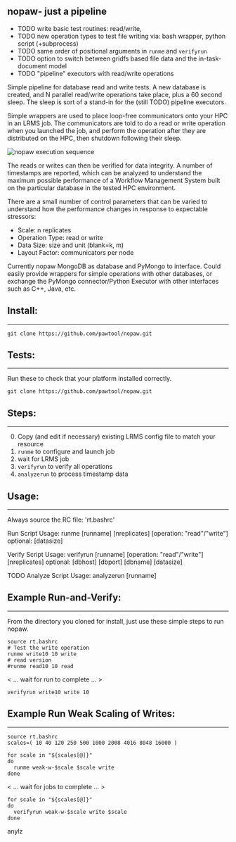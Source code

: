 ## nopaw- just a pipeline

- TODO write basic test routines:
       read/write, 
- TODO new operation types to test file writing via:
       bash wrapper, python script (+subprocess)
- TODO same order of positional arguments
       in `runme` and `verifyrun`
- TODO option to switch between gridfs based
       file data and the in-task-document model
- TODO "pipeline" executors with read/write operations

Simple pipeline for database read and write tests.
A new database is created, and N parallel read/write
operations take place, plus a 60 second sleep.
The sleep is sort of a stand-in for the (still TODO)
pipeline executors.

Simple wrappers are used to place loop-free
communicators onto your HPC in an LRMS job. The
communicators are told to do a read or write
operation when you launched the job, and perform
the operation after they are distributed on the
HPC, then shutdown following their sleep.

![nopaw execution sequence](https://raw.githubusercontent.com/pawtools/nopaw/branch/nopaw-sequence.png)

The reads or writes can then be verified for data
integrity. A number of timestamps are reported,
which can be analyzed to understand the maximum
possible performance of a Workflow Management System
built on the particular database in the tested
HPC environment.

There are a small number of control parameters that
can be varied to understand how the performance
changes in response to expectable stressors:

 - Scale: n replicates
 - Operation Type: read or write
 - Data Size: size and unit (blank=k, m)
 - Layout Factor: communicators per node

Currently nopaw MongoDB as database and PyMongo to
interface.
Could easily provide wrappers for simple operations
with other databases, or exchange the PyMongo
connector/Python Executor with other interfaces
such as C++, Java, etc.

## Install:
-----------
```
git clone https://github.com/pawtool/nopaw.git
```

## Tests:
--------------------------------
Run these to check that your platform installed
correctly.
```
git clone https://github.com/pawtool/nopaw.git
```

## Steps:
---------
0. Copy (and edit if necessary) existing
   LRMS config file to match your resource
1. `runme` to configure and launch job
2. wait for LRMS job
3. `verifyrun` to verify all operations
4. `analyzerun` to process timestamp data

## Usage:
---------
Always source the RC file: 'rt.bashrc'

Run Script Usage:
runme [runname] [nreplicates] [operation: "read"/"write"]
    optional: [datasize]

Verify Script Usage:
verifyrun [runname] [operation: "read"/"write"] [nreplicates]
    optional: [dbhost] [dbport] [dbname] [datasize]

TODO Analyze Script Usage:
analyzerun [runname] 


## Example Run-and-Verify:
--------------------------
From the directory you cloned for install, just
use these simple steps to run nopaw.

```
source rt.bashrc
# Test the write operation
runme write10 10 write
# read version
#runme read10 10 read
```
< ...  wait for run to complete ... >
```
verifyrun write10 write 10
```

## Example Run Weak Scaling of Writes:
----------------------------

```
source rt.bashrc
scales=( 10 40 120 250 500 1000 2008 4016 8048 16000 )

for scale in "${scales[@]}"
do
  runme weak-w-$scale $scale write
done
```
< ...  wait for jobs to complete ... >
```
for scale in "${scales[@]}"
do
  verifyrun weak-w-$scale write $scale
done
```
anylz


